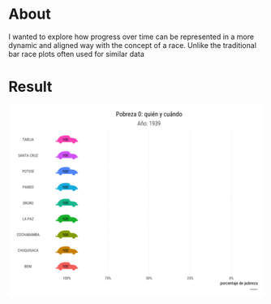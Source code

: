 # About

I wanted to explore how progress over time can be represented in a more dynamic and aligned way with the concept of a race. Unlike the traditional bar race plots often used for similar data

# Result

![car](gif.gif)